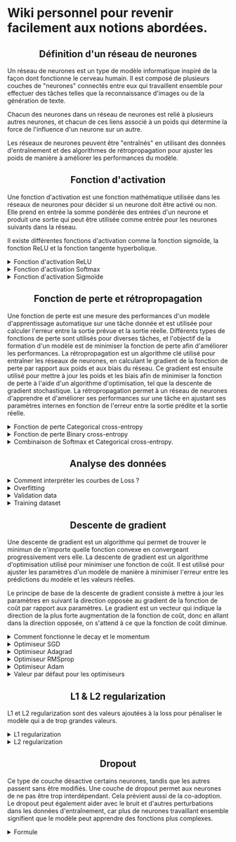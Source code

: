 # Wiki personnel pour revenir facilement aux notions abordées.


## **<div align="center">Définition d'un réseau de neurones</div>**

Un réseau de neurones est un type de modèle informatique inspiré de la façon dont fonctionne le cerveau humain. Il est composé de plusieurs couches de "neurones" connectés entre eux qui travaillent ensemble pour effectuer des tâches telles que la reconnaissance d'images ou de la génération de texte.

Chacun des neurones dans un réseau de neurones est relié à plusieurs autres neurones, et chacun de ces liens associé à un poids qui détermine la force de l'influence d'un neurone sur un autre.

Les réseaux de neurones peuvent être "entraînés" en utilisant des données d'entraînement et des algorithmes de rétropropagation pour ajuster les poids de manière à améliorer les performances du modèle.


## **<div align="center">Fonction d'activation</div>**

Une fonction d'activation est une fonction mathématique utilisée dans les réseaux de neurones pour décider si un neurone doit être activé ou non. Elle prend en entrée la somme pondérée des entrées d'un neurone et produit une sortie qui peut être utilisée comme entrée pour les neurones suivants dans la réseau.

Il existe différentes fonctions d'activation comme la fonction sigmoïde, la fonction ReLU et la fonction tangente hyperbolique.

<details>
    <summary>Fonction d'activation ReLU</summary>

Elle permet de ne garder que les valeurs positives en sortie des neurones. Elle améliore la convergence du réseau et évite le problème du gradient vanishing.

$$\large
f(x) = max(0, x) = \begin{cases}
0 & \text{si } x \leq 0 \\
x & \text{si } x > 0 \\
\end{cases}
$$

![Courbe de la fonction ReLU](img/relu_curve.png)


</details>
<details>
    <summary>Fonction d'activation Softmax</summary>

La fonction d'activation softmax est souvent utilisée dans les réseaux de neurones pour les tâches de classification multiclasse. Elle prends en entrée un vecteur de valeurs réelles et produit en sortie un vecteur de probabilités, c'est-à-dire une distribution de probabilité sur les classes possibles. Chaque élément de la sortie est compris entre 0 et 1 et la somme des éléments vaut 1.

On écrit sa fonction comme suit:
$$\large
f_i(x) = \frac{e^{x_i}}{\sum^{k}_{j = 1} e^{x_j}}
$$

On l'utilise généralement pour un problème de classification.

![Courbe de la fonction Softmax](img/softmax_curve.png)

</details>

<details>
    <summary>Fonction d'activation Sigmoïde</summary>
La fonction d'activation sigmoïde est utilisée avec les régresseurs car elle "écrase" une plage de sorties allant de l'infini négatif à l'infini positif pour qu'elles soient comprises entre 0 et 1. Les bornes représentent les deux classes possibles.

$$\large
\sigma (x) = \frac{1}{1 + e^{-x}}
$$

Backward pass:
$$\large
\frac{d}{dz_{i,j}} = \sigma_{i, j} * (1 - \sigma_{i, j})
$$


![Courbe de la Sigmoïde](img/sigmoide_curve.png)

</details>

## **<div align="center">Fonction de perte et rétropropagation</div>**

Une fonction de perte est une mesure des performances d'un modèle d'apprentissage automatique sur une tâche donnée et est utilisée pour calculer l'erreur entre la sortie prévue et la sortie réelle. Différents types de fonctions de perte sont utilisés pour diverses tâches, et l'objectif de la formation d'un modèle est de minimiser la fonction de perte afin d'améliorer les performances. La rétropropagation est un algorithme clé utilisé pour entraîner les réseaux de neurones, en calculant le gradient de la fonction de perte par rapport aux poids et aux biais du réseau. Ce gradient est ensuite utilisé pour mettre à jour les poids et les biais afin de minimiser la fonction de perte à l'aide d'un algorithme d'optimisation, tel que la descente de gradient stochastique. La rétropropagation permet à un réseau de neurones d'apprendre et d'améliorer ses performances sur une tâche en ajustant ses paramètres internes en fonction de l'erreur entre la sortie prédite et la sortie réelle.

<details>
    <summary>Fonction de perte Categorical cross-entropy</summary>

La fonction de perte categorical cross entropy est une fonction de coût couramment utilisée pour les tâches de classification multiclasse. Elle mesure la différence entre la distribution de probabilité prédite par le modèle et la distribution de probabilité réelle pour chaque classe.

On écrit sa fonction comme suit:

$L_i = -\sum_j y_{i,j} log(\hat{y}_{i,j})$

On l'utilise souvent en conjonction avec la fonction d'activation softmax.

</details>

<details>
    <summary>Fonction de perte Binary cross-entropy</summary>

Chaque neurone représente séparément deux classes - 0 pour l'une des classes et un 1 pour l'autre. Un modèle avec ce type de couche de sortie est appelé régression logistique binaire. Ce neurone unique pourrait représenter deux classes comme chat contre chien, mais il pourrait aussi représenter chat contre pas chat ou n'importe quelle combinaison de 2 classes, et vous pourriez en avoir plusieurs. Par exemple, un modèle peut avoir deux neurones de sortie binaires. L'un de ces neurones pourrait faire la distinction entre personne/non personne, et l'autre neurone pourrait décider entre intérieur/extérieur. La régression logistique binaire est un type d'algorithme de régresseur.


$$\large
L_{i,j} = -y_{i, j} * log(\hat{y}_{i,j}) - (1 - y_{i,j}) * log(1-\hat{y}_{i,j})
$$

Backward pass:

$$\large
\frac{\partial L_i}{\partial \hat{y}_{i,j}} = -\frac{1}{J} * (\frac{y_{i,j}}{\hat{y}_{i,j}} - \frac{1-y_{i,j}}{1 - \hat{y}_{i,j}})
$$
</details>

<details>
    <summary> Combinaison de Softmax et Categorical cross-entropy.</summary>

La fonction d'activation softmax et la fonction de perte categorical cross-entropy peut être simplifier et on peut les calculer plus vite. Voici les équations.

<!-- TODO: Expliqué comment on fait et pourquoi on le fait. -->
</details>

## **<div align="center">Analyse des données</div>**

<details>
    <summary>Comment interpréter les courbes de Loss ?</summary>

Une courbe de perte (loss) est un graphique qui représente l'évolution de la fonction de coût (ou perte) au cours des itérations d'entraînement d'un modèle d'apprentissage automatique. Il est utilisé pour visualiser la performance d'un modèle et pour déterminer si celui-ci est surajusté ou sous-ajusté.

Voici quelques interprétations courantes pour une courbe de perte :

* Si la courbe de perte décroit rapidement au début de l'entraînement, cela indique que le modèle est capable d'apprendre rapidement et que les paramètres sont bien choisis.
* Si la courbe de perte est plate après plusieurs itérations, cela indique que le modèle est sous-ajusté et que les paramètres sont mal choisis, il faut augmenter la complexité du modèle ou augmenter le nombre d'itération.
* Si la courbe de perte augmente au cours de l'entraînement, cela indique que le modèle est surajusté et que les paramètres sont mal choisis, il faut diminuer la complexité du modèle ou utiliser des techniques de régularisation pour éviter le surajustement.
* Si la courbe de perte est plate après plusieurs itérations avec une faible valeur cela indique que le modèle a convergé vers un minimum local de la fonction de coût et qu'il a atteint une performance satisfaisante. Il est alors possible de terminer l'entraînement. La courbe de perte peut avoir des fluctuations pour certaines méthodes d'optimisation comme SGD, cela est dû aux variations des données d'entraînement utilisées à chaque itération.

L'interprétation de la courbe de perte dépend de la fonction de coût utilisée pour entraîner le modèle, il est donc important de s'assurer que la fonction de coût est appropriée pour la tâche d'apprentissage. La courbe de perte n'est qu'une partie de l'évaluation de la performance d'un modèle, il est nécessaire d'utiliser d'autres métriques, comme la précision, pour évaluer complètement un modèle.

![Learning rate courbe](img/Learning_rate.png)
</details>

<details>
    <summary>Overfitting</summary>

Mémoriser les données sans les comprendre. Le modèle prédit très bien les données qu'il a déjà vu mais généralise très mal pour les données inconnues.

Pour éviter cela, il vaut mieux avoir un jeu de test pour valider si le modèle.

S'il y a une différence de plus de 10% en accuracy c'est que le modèle a fait du sur-apprentissage.

Les causes peuvent être une learning rate trop grande, trop d'epochs ou le modèle est trop gros.

=> Modèle n'apprends pas : Essayer un modèle plus gros
=> Modèle apprends : Essayer un modèle plus petit

L'idéal est d'avoir une courbe de loss lors avec le jeu de test identique à la training loss même si cela veut dire une plus grande loss et une plus faible accurracy. Des performances similaires signifie une meilleure généralisation.
</details>

<details>
    <summary>Validation data</summary>

Pour le créer deux options:

- Diviser le training dataset en training dataset et en validation dataset. (Si assez gros)
- Cross Validation: Diviser le training dataset en plusieurs parties et à chaque epoch choisir une partie différente comme validation dataset.

Lors d'une cross validation, on laisse le réseau s'entraîner plusieurs fois pour tester différents hyperparamètres.
</details>

<details>
    <summary>Training dataset</summary>

Il est généralement nécessaire de réaliser du preprocessing. Les réseaux de neurones marchent mieux avec des valeurs comprises en 0 et 1 ou -1 et 1. Centré les valeurs en 0 permet d'éviter atténuer les weights biasind dans certaines directions. C'est mieux d'utiliser une range entre -1 et 1.

On utilise cette range car sinon avec des nombres trop grands, la valeurs de nos poids va devenir instable ou overflow.


POur des valeurs comprises entre 0 et 255, on divise tout le dataset et on obtient des valeurs entre 0 et 1.
Si on soustrait 127.5, puis on divise par 127.5, on obtient des valeurs entre -1 et 1.


On essaie de d'appliquer le même coef donc on prends le max du training dataset. Si on utilise des capteurs, il faut garder ce coef car sinon lors des prédictions, le modèle ne reconnaitra pas les valeurs sans être scalé.

On peut aussi utiliser de la data augmentation si le jeu de donnée est trop petit. Cela consiste à déformer les images pour en avoir de nouvelles tant que cela reste des cas possibles dans la réalitée.

Combien d'éléments par classe ? => entre 1000 et 10000 par classes.
</details>


## **<div align="center">Descente de gradient</div>**

Une descente de gradient est un algorithme qui permet de trouver le minimun de n'importe quelle fonction convexe en convergeant progressivement vers elle. La descente de gradient est un algorithme d'optimisation utilisé pour minimiser une fonction de coût. Il est utilisé pour ajuster les paramètres d'un modèle de manière à minimiser l'erreur entre les prédictions du modèle et les valeurs réelles.

Le principe de base de la descente de gradient consiste à mettre à jour les paramètres en suivant la direction opposée au gradient de la fonction de coût par rapport aux paramètres. Le gradient est un vecteur qui indique la direction de la plus forte augmentation de la fonction de coût, donc en allant dans la direction opposée, on s'attend à ce que la fonction de coût diminue.

<details>
    <summary> Comment fonctionne le decay et le momentum </summary>

Le momentum est une technique utilisée pour améliorer la convergence de l'algorithme de descente de gradient. Il est basé sur l'idée que si un modèle se déplace dans une direction particulière, il est probable qu'il continue à se déplacer dans cette direction. Pour utiliser le momentum, on utilise une moyenne pondérée des gradients passés pour mettre à jour les paramètres. Cela permet de lisser les fluctuations dans les gradients, ce qui peut aider à éviter de se retrouver bloqué dans des minima locaux et accélérer la convergence vers un minimum global.

Le decay, aussi appelé régularisation par pénalité de décroissance, est une technique utilisée pour réduire l'overfitting en limitant la taille des paramètres d'un modèle. Il est utilisé pour "pénaliser" les paramètres qui ont des valeurs trop élevées. Il est généralement implémenté en ajoutant une termes à la fonction de coût qui est proportionnel à la valeur des paramètres ou de leur carrés. Cela permet de réduire la complexité du modèle et d'améliorer sa performance sur des données de test.

En résumé, le momentum permet de stabiliser et d'accélérer la descente de gradient tandis que la régularisation par decay permet de limiter la complexité du modèle pour éviter l'overfitting.
</details>

<details>
    <summary> Optimiseur SGD </summary>

L'optimiseur SGD (Stochastic Gradient Descent) est une variante de la descente de gradient qui utilise un échantillon aléatoire à chaque étape d'optimisation pour accélérer les calculs. Il est souvent utilisé pour entraîner des modèles de grande taille qui ne peuvent pas être entièrement chargés en mémoire.

L'algorithme de SGD est défini comme suit :
* Initialiser les paramètres w avec des valeurs aléatoires
* Pour chaque itération i:
    * Choisir un échantillon aléatoire (x, y) de la base de données d'entraînement
    * Calculer la perte par rapport à l'échantillon choisi : $ L = \frac{1}{2}(f(x;w)-y)^2 $
    * Calculer les gradients par rapport aux paramètres w : $\frac{\partial L}{\partial w}$
    * Mettre à jour les paramètres en utilisant la formule suivante : $w = w - \eta \frac{\partial L}{\partial w}$

où
* $w$ est un vecteur de paramètres
* $f(x;w)$ est la sortie du modèle pour une entrée $x$
* $y$ est la sortie attendue pour l'entrée $x$
* $η$ est la vitesse d'apprentissage, c'est un paramètre qui contrôle la vitesse à laquelle les paramètres sont mis à jour.

Il est important de noter que la vitesse d'apprentissage $η$ doit être choisie avec soin pour éviter la divergence ou une convergence trop lente. Il est également souvent nécessaire de diminuer la vitesse d'apprentissage au fil du temps pour permettre une convergence
</details>

<details>
    <summary> Optimiseur Adagrad </summary>

Adagrad (Adaptative Gradient Algorithm) est un optimiseur qui utilise une méthode d'adaptation automatique de la vitesse d'apprentissage pour chaque paramètre. Il est souvent utilisé pour entraîner des modèles avec un grand nombre de paramètres ou des données de grande taille.

L'algorithme d'Adagrad est défini comme suit :

* Initialiser les paramètres $w$ avec des valeurs aléatoires
* Initialiser un vecteur de cache $G$ avec des valeurs égales à 0
* Pour chaque itération i:
    * Choisir un échantillon aléatoire (x, y) de la base de données d'entraînement
    * Calculer les gradients par rapport aux paramètres w : $\frac{\partial L}{\partial w}$
    * Mettre à jour le vecteur de cache G : $G = G + \left(\frac{\partial L}{\partial w}\right)^2$
    * Mettre à jour les paramètres w : $w = w - \frac{\eta}{\sqrt{G+\epsilon}}\frac{\partial L}{\partial w}$

où

* $w$ est un vecteur de paramètres
* $G$ est le vecteur de cache
* $η$ est la vitesse d'apprentissage initiale, c'est un paramètre qui contrôle la vitesse à laquelle les paramètres sont mis à jour.
* $\epsilon$ est un petit nombre pour éviter la division par 0

Cependant, il a tendance à diminuer la vitesse d'apprentissage trop rapidement pour les paramètres qui ont des gradients plus fréquents, ce qui peut entraîner une convergence trop lente ou une divergence dans certaines situations. Il est donc souvent nécessaire d'utiliser des techniques de régularisation pour éviter ces problèmes.

En résumé, Adagrad est un optimiseur qui utilise une méthode d'adaptation automatique de la vitesse d'apprentissage pour chaque paramètre, mais il peut avoir des problèmes de convergence pour certains cas.
</details>

<details>
    <summary>Optimiseur RMSprop</summary>

RMSprop (Root Mean Square Propagation) est un optimiseur qui est similaire à Adagrad. Il utilise également une méthode d'adaptation automatique de la vitesse d'apprentissage pour chaque paramètre, mais il utilise une moyenne glissante pour le vecteur de cache. Cela permet de réguler les variations de la vitesse d'apprentissage pour éviter les oscillations et améliorer la stabilité de l'optimisation.

L'algorithme de RMSprop est défini comme suit :
* Initialiser les paramètres w avec des valeurs aléatoires
* Initialiser un vecteur de cache G avec des valeurs égales à 0
* Pour chaque itération i:
    * Choisir un échantillon aléatoire (x, y) de la base de données d'entraînement
    * Calculer les gradients par rapport aux paramètres w : $\frac{\partial L}{\partial w}$
    * Mettre à jour le vecteur de cache G : $G = \beta G + (1-\beta)\left(\frac{\partial L}{\partial w}\right)^2$
    * Mettre à jour les paramètres w : $w = w - \frac{\eta}{\sqrt{G+\epsilon}}\frac{\partial L}{\partial w}$

où
* w est un vecteur de paramètres
* G est le vecteur de cache
* η est la vitesse d'apprentissage initiale, c'est un paramètre qui contrôle la vitesse à laquelle les paramètres sont mis à jour.
* $\epsilon$ est un petit nombre pour éviter la division par 0
* $\beta$ est un coefficient de moyennage glissant qui permet de réguler les variations de la vitesse d'apprentissage.

Il est important de noter que RMSprop utilise un terme de moyennage glissant pour le vecteur de cache, cela permet de réguler les variations de la vitesse d'apprentissage et d'éviter les oscillations, ce qui permet d'accélérer la convergence vers un minimum global. Il est souvent utilisé pour entraîner des modèles avec un grand nombre de paramètres ou des données de grande taille.
</details>

<details>
    <summary>Optimiseur Adam </summary>

Adam (Adaptive Moment Estimation) est un optimiseur qui combine les avantages de RMSprop et de la méthode d'estimation des moments (momentum method). Il utilise également une méthode d'adaptation automatique de la vitesse d'apprentissage pour chaque paramètre, mais il utilise également une méthode d'estimation des moments pour améliorer la stabilité de l'optimisation.

L'algorithme d'Adam est défini comme suit :

* Initialiser les paramètres w avec des valeurs aléatoires
* Initialiser les vecteurs de cache m et v avec des valeurs égales à 0
* Pour chaque itération i:
    * Choisir un échantillon aléatoire (x, y) de la base de données d'entraînement
    * Calculer les gradients par rapport aux paramètres w : $\frac{\partial L}{\partial w}$
    * Mettre à jour les vecteurs de cache m et v : $m = \beta_1 m + (1-\beta_1)\frac{\partial L}{\partial w}$ et $v = \beta_2 v + (1-\beta_2)\left(\frac{\partial L}{\partial w}\right)^2$
    * Appliquer la correction de bias pour les vecteurs de cache : $ \hat{m} = \frac{m}{1-\beta_1^i}$ et $\hat{v} = \frac{v}{1-\beta_2^i}$
    * Mettre à jour les paramètres w : $w = w - \frac{\eta}{\sqrt{\hat{v}}+\epsilon}\hat{m}$

où
* $w$ est un vecteur de paramètres
* $m$ est le vecteur de cache pour les moments premiers
* $v$ est le vecteur de cache pour les moments secondes
* $η$ est la vitesse d'apprentissage initiale, c'est un paramètre qui contrôle la vitesse à laquelle les paramètres sont mis à jour.
* $\epsilon$ est un petit nombre pour éviter la division par zéro
* $\beta_1$ et $\beta_2$ sont des coefficients de moyennage glissant pour les moments premiers et secondes respectivement, qui permettent de réguler les variations de la vitesse d'apprentissage.

Adam utilise les vecteurs de cache $m$ et $v$ pour stocker les moments premiers et secondes des gradients pour chaque paramètre, respectivement. Il utilise également les termes de correction de biais pour éviter les biais dus aux termes de moyennage glissant pour les moments premiers et secondes. Cela permet à Adam de combiner les avantages de RMSprop et de la méthode d'estimation des moments pour améliorer la stabilité de l'optimisation.

En résumé, Adam est un optimiseur qui utilise une méthode d'adaptation automatique de la vitesse d'apprentissage pour chaque paramètre, une moyenne glissante pour les moments premiers et secondes des gradients, et une correction de bias pour éviter les biais dus aux termes de moyennage glissant. Il est souvent utilisé pour entraîner des modèles complexes avec un grand nombre de paramètres ou des données de grande taille. Il est important de noter que Adam est un optimiseur très populaire et qu'il est souvent utilisé par défaut dans les bibliothèques de deep learning car il est généralement efficace pour une grande variété de tâches d'apprentissage automatique.
</details>

<details>
    <summary>Valeur par défaut pour les optimiseurs</summary>

* Learning rate (η): valeur de 0,01 à 0,1 pour les optimiseurs tels que SGD, Adagrad, RMSprop et Adam.
* Moyennage glissant (beta1 et beta2): valeurs de 0,9 pour beta1 et 0,999 pour beta2 pour Adam.
* Epsilon : valeur de 10^-8 pour Adam et RMSprop.
</details>

## **<div align="center">L1 & L2 regularization</div>**

L1 et L2 regularization sont des valeurs ajoutées à la loss pour pénaliser le modèle qui a de trop grandes valeurs. 
<details>
    <summary>L1 regularization</summary>
Souvent si les weights sont plus grand c'est qu'ils essaient de mémoriser la donnée.

L1 est une pénalisation linéaire, et proportionnel aux pramètres.

L2 est non linaire et pénalise plus les gros poids que les petits.

On utilise souvent L1 avec L2 sinon on ne l'utilise pas car il a tendance à pénaliser les petits poids.

On ajoute une constante pour controler l'impact de la pénalisation sur la loss.

### L1 regularization for forward pass:

$$\large
    \begin{align} 
        L_{1_w} = \lambda \sum |w_m| && L_{1_b} = \lambda \sum |b_m|
    \end{align}
$$

### L1 backward pass

$$
    \frac{\partial L_{w_1}}{\partial w} = \lambda w_m 
    \begin{cases}
        1 & \text{si } w_m > 0 \\
        -1 & \text{si } w_m < 0 \\
\end{cases}
$$
</details>

<details>
    <summary>L2 regularization</summary>

### L2 regularization forward pass

$$\large
    \begin{align} 
        L_{2_w} = \lambda \sum w_m² && L_{2_b} = \lambda \sum b_m²
    \end{align}
$$


### L2 backward pass

$$
    \frac{\partial L_{w_2}}{\partial w} = 2\lambda w_m
$$

La nouvelle notation de la loss va devenir: 
$Loss = DataLoss + L_{1_w} + L_{1_b} + L_{2_w} + L_{2_b}$
</details>

## **<div align="center">Dropout</div>**

Ce type de couche désactive certains neurones, tandis que les autres passent sans être modifiés.
Une couche de dropout permet aux neurones de ne pas être trop interdépendant. Cela prévient aussi de la co-adoption.
Le dropout peut également aider avec le bruit et d'autres perturbations dans les données d'entraînement, car plus de neurones travaillant ensemble signifient que le modèle peut apprendre des fonctions plus complexes.

<details>
    <summary>Formule</summary>
On va désactivé des neurones selon une loi de bernouilli.

### Forward pass

$$
P(r_i = 0) = q = 1 - p = 1 - P(r_i = 1)
$$

### Backward pass

$$
    Dr_i = \begin{cases}
            \frac{z_i}{1-q} & r_i = 1 \\
            0 & r_i = 0 \\
        \end{cases} 
        \rightarrow
        \frac{\partial}{\partial z_i} Dr_i = \begin{cases}
            \frac{1}{1-q} & r_i = 1 \\
            0 & r_i = 0 \\
        \end{cases} =  \frac{r_i}{1-q}
$$
</details>